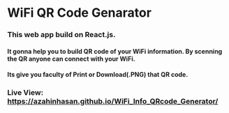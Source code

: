 
# WiFi QR Code Genarator

### This web app build on React.js.
#### It gonna help you to build QR code of your WiFi information. By scenning the QR anyone can connect with your WiFi.
#### Its give you faculty  of Print or Download(.PNG) that QR code.

### Live View: https://azahinhasan.github.io/WiFi_Info_QRcode_Generator/